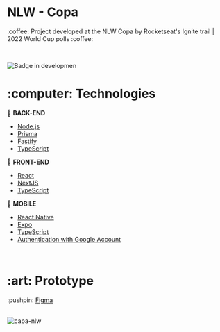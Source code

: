 # NLW - Copa

<p>:coffee: Project developed at the NLW Copa by Rocketseat's Ignite trail | 2022 World Cup polls :coffee:</p>
<br />

![Badge in developmen](http://img.shields.io/static/v1?label=STATUS&message=FINISHED&color=GREEN&style=for-the-badge)

<h1>:computer: Technologies</h1>

:wrench: <b>BACK-END</b>
- <a href="https://nodejs.org/en/docs/">Node.js</a> 
- <a href="https://www.prisma.io/">Prisma</a> 
- <a href="https://www.fastify.io/">Fastify</a> 
- <a href="https://www.typescriptlang.org/">TypeScript</a> 

:art: <b>FRONT-END</b>
- <a href="https://pt-br.reactjs.org/">React</a> 
- <a href="https://nextjs.org/">NextJS</a> 
- <a href="https://www.typescriptlang.org/">TypeScript</a> 

:iphone: <b>MOBILE</b>
- <a href="https://reactnative.dev/">React Native</a> 
- <a href="https://expo.dev/">Expo</a>
- <a href="https://www.typescriptlang.org/">TypeScript</a>
- <a href="https://docs.expo.dev/guides/authentication/#google">Authentication with Google Account</a>

<br />

<h1>:art: Prototype</h1>
:pushpin: <a href="https://www.figma.com/community/file/1169028343875283461">Figma</a>
<br /><br />

![capa-nlw](https://user-images.githubusercontent.com/20993374/199374042-c1ee8ae9-e707-4705-8327-01719f6fdf7f.png)

